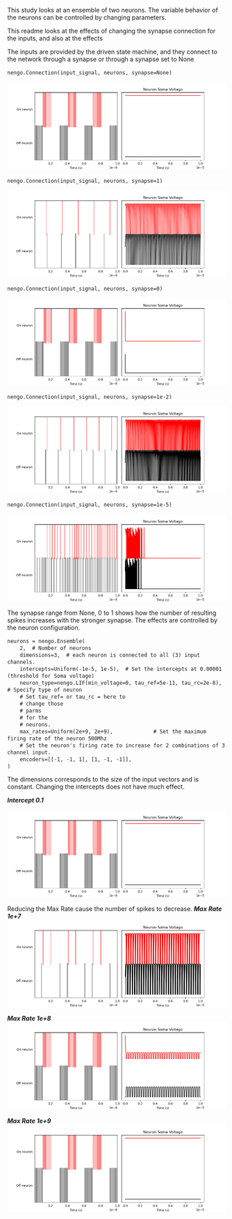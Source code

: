 This study looks at an ensemble of two neurons. The variable behavior of the neurons can be controlled by changing parameters. 

This readme looks at the effects of changing the synapse connection for the inputs, and also at the effects 

The inputs are provided by the driven state machine, and they connect to the network through a synapse or through a synapse set to None
```
nengo.Connection(input_signal, neurons, synapse=None)
```
![Image of two neurons with synapse none](https://github.com/kariefury/rotation-machine-3/blob/main/fig/two_neuronsinput_signal_synapse_none.png)

```
nengo.Connection(input_signal, neurons, synapse=1)
```
![Image of two neurons with synapse 1](https://github.com/kariefury/rotation-machine-3/blob/main/fig/two_neuronsinput_signal_synapse_1.png)


```
nengo.Connection(input_signal, neurons, synapse=0)
```
![Image of two neurons with synapse 0](https://github.com/kariefury/rotation-machine-3/blob/main/fig/two_neuronsinput_signal_synapse_0.png)

```
nengo.Connection(input_signal, neurons, synapse=1e-2)
```
![Image of two neurons with synapse 0](https://github.com/kariefury/rotation-machine-3/blob/main/fig/two_neuronsinput_signal_synapse_1e-2.png)

```
nengo.Connection(input_signal, neurons, synapse=1e-5)
```
![Image of two neurons with synapse 0](https://github.com/kariefury/rotation-machine-3/blob/main/fig/two_neuronsinput_signal_synapse_1e-5.png)

The synapse range from None, 0 to 1 shows how the number of resulting spikes increases with the stronger synapse. The effects are controlled by the neuron configuration.
```
neurons = nengo.Ensemble(
    2,  # Number of neurons
    dimensions=3,  # each neuron is connected to all (3) input channels.
    intercepts=Uniform(-1e-5, 1e-5),  # Set the intercepts at 0.00001 (threshold for Soma voltage)
    neuron_type=nengo.LIF(min_voltage=0, tau_ref=5e-11, tau_rc=2e-8),  # Specify type of neuron
    # Set tau_ref= or tau_rc = here to
    # change those
    # parms
    # for the
    # neurons.
    max_rates=Uniform(2e+9, 2e+9),             # Set the maximum firing rate of the neuron 500Mhz
    # Set the neuron's firing rate to increase for 2 combinations of 3 channel input.
    encoders=[[-1, -1, 1], [1, -1, -1]],
)
 ```
 
 The dimensions corresponds to the size of the input vectors and is constant. Changing the intercepts does not have much effect.
 
 ***Intercept 0.1***
 
 ![Two Neurons with intercepts 1e-1](https://github.com/kariefury/rotation-machine-3/blob/main/fig/two_neuronsinput_signal_synapse_None_intercepts_-1e-1-1e-01.png)
 
 Reducing the Max Rate cause the number of spikes to decrease.
 ***Max Rate 1e+7***
 ![Two Neurons with intercepts 1e-1 Max Rate 1e+7](https://github.com/kariefury/rotation-machine-3/blob/main/fig/two_neuronsinput_signal_synapse_None_intercepts_-1e-1-1e-01_maxrate1e+7.png)

***Max Rate 1e+8***
 ![Two Neurons with intercepts 1e-1 Max rate 1e+8](https://github.com/kariefury/rotation-machine-3/blob/main/fig/two_neuronsinput_signal_synapse_None_intercepts_-1e-1-1e-01_maxrate1e+8.png)

***Max Rate 1e+9***
 ![Two Neurons with intercepts 1e-1 Max Rate 1e+9](https://github.com/kariefury/rotation-machine-3/blob/main/fig/two_neuronsinput_signal_synapse_None_intercepts_-1e-1-1e-01_maxrate1e+9.png)
